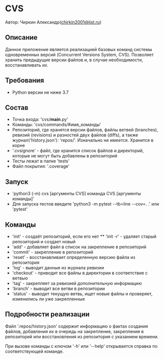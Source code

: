 # CVS
Автор: Чиркин Александр(chirkin2001@list.ru)

## Описание
Данное приложение является реализацией базовых команд системы одновременных версий (Concurrent Versions System, CVS).
Позволяет хранить предыдущие версии файлов и, в случае необходимости, восстанавливать их.

## Требования
* Python версии не ниже 3.7

## Состав
* Точка входа: 'cvs/__main__.py'
* Команды: 'cvs/commands/#имя_команды'
* Репозиторий, где хранятся версии файлов, файлы ветвей (branches), ревизий (revisions) и разностей двух файлов (diffs),
 а также журнал('history.json'): 'repos/'. Изначально не имеется. Хранится в корне
* '.cvsignore' - файл, где хранится список файлов и директорий, которые не могут быть добавлены в репозиторий
* Тесты лежат в папке 'tests'
* Файл покрытия: '.coverage'

## Запуск
* 'python3 (-m) cvs [аргументы CVS] команда CVS [аргументы команды]'
* Для запуска тестов введите 'python3 -m pytest --tb=line --cov=. .' или 'pytest'

## Команды
* 'init' - создаёт репозиторий, если его нет
** 'init -r' - удаляет старый репозиторий и создает новый
* 'add' - добавляет файл в список на закрепление в репозиторий
* 'commit' - закрепление в репозиторий
* 'reset' - восстанавливает определенную версию файла из репозитория
* 'log' - выводит данные из журнала ревизии
* 'checkout' - приводит все файлы в директории в соответствие с ветвью
* 'tag' - закрепляет за ревизией дополнительную информацию
* 'branch' - выводит все ветви в репозитории
* 'status' - выводит текущую ветвь, ищет новые файлы и проверяет, изменились ли уже закрепленные

## Подробности реализации
Файл '.repos/history.json' содержит информацию о фактах создания файлов, добавления их в очередь на закрепление,
закрепления в репозиторий или восстановления из репозитория с указанием времени.

При вызове команды с ключом '-h' или '--help' открывается справка по соответствующей команде.